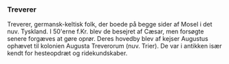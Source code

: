 ### Treverer


Treverer, germansk-keltisk folk, der boede på begge sider af Mosel i det nuv. Tyskland. I 50'erne f.Kr. blev de besejret af Cæsar, men forsøgte senere forgæves at gøre oprør. Deres hovedby blev af kejser Augustus ophævet til kolonien Augusta Treverorum (nuv. Trier). De var i antikken især kendt for hesteopdræt og ridekundskaber.